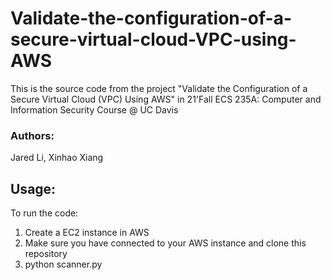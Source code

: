 # Validate-the-configuration-of-a-secure-virtual-cloud-VPC-using-AWS

This is the source code from the project "Validate the Configuration of a Secure Virtual
Cloud (VPC) Using AWS" in 21'Fall ECS 235A: Computer and Information Security Course @ UC Davis

### Authors: ### 

Jared Li, Xinhao Xiang 

## Usage: ##

To run the code:
1. Create a EC2 instance in AWS
2. Make sure you have connected to your AWS instance and clone this repository
3. python scanner.py
